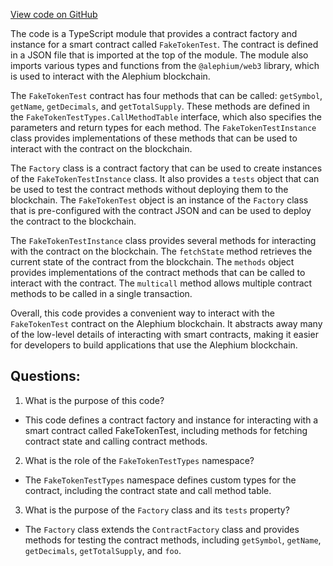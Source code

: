 [View code on GitHub](https://github.com/alephium/alephium-web3/artifacts/ts/FakeTokenTest.ts)

The code is a TypeScript module that provides a contract factory and instance for a smart contract called `FakeTokenTest`. The contract is defined in a JSON file that is imported at the top of the module. The module also imports various types and functions from the `@alephium/web3` library, which is used to interact with the Alephium blockchain.

The `FakeTokenTest` contract has four methods that can be called: `getSymbol`, `getName`, `getDecimals`, and `getTotalSupply`. These methods are defined in the `FakeTokenTestTypes.CallMethodTable` interface, which also specifies the parameters and return types for each method. The `FakeTokenTestInstance` class provides implementations of these methods that can be used to interact with the contract on the blockchain.

The `Factory` class is a contract factory that can be used to create instances of the `FakeTokenTestInstance` class. It also provides a `tests` object that can be used to test the contract methods without deploying them to the blockchain. The `FakeTokenTest` object is an instance of the `Factory` class that is pre-configured with the contract JSON and can be used to deploy the contract to the blockchain.

The `FakeTokenTestInstance` class provides several methods for interacting with the contract on the blockchain. The `fetchState` method retrieves the current state of the contract from the blockchain. The `methods` object provides implementations of the contract methods that can be called to interact with the contract. The `multicall` method allows multiple contract methods to be called in a single transaction.

Overall, this code provides a convenient way to interact with the `FakeTokenTest` contract on the Alephium blockchain. It abstracts away many of the low-level details of interacting with smart contracts, making it easier for developers to build applications that use the Alephium blockchain.
## Questions: 
 1. What is the purpose of this code?
- This code defines a contract factory and instance for interacting with a smart contract called FakeTokenTest, including methods for fetching contract state and calling contract methods.

2. What is the role of the `FakeTokenTestTypes` namespace?
- The `FakeTokenTestTypes` namespace defines custom types for the contract, including the contract state and call method table.

3. What is the purpose of the `Factory` class and its `tests` property?
- The `Factory` class extends the `ContractFactory` class and provides methods for testing the contract methods, including `getSymbol`, `getName`, `getDecimals`, `getTotalSupply`, and `foo`.